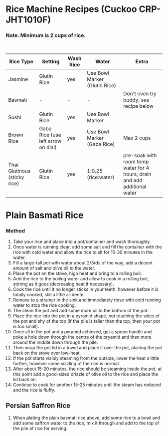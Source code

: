 # Rice Machine Recipes (Cuckoo CRP-JHT1010F)

### Note. Minimum is 2 cups of rice.
<br>

Rice Type | Setting | Wash Rice | Water | Extra
--- | --- | --- | --- | ---
Jasmine | Glutin Rice | yes | Use Bowl Marker (Glutin Rice) | 
Basmati | - | - | - | Don't even try buddy, see recipe below
Sushi | Glutin Rice | yes | Use Bowl Marker |
Brown Rice | Gaba Rice (use left arrow on dial) | yes | Use Bowl Marker (Gaba Rice) | Max 2 cups
Thai Glutinous (sticky rice) | Glutin Rice | yes | 1:0.25 (rice:water) | pre-soak with room temp water for 4 hours, drain and add additional water


# Plain Basmati Rice

### Method

1. Take your rice and place into a pot/container and wash thoroughly.
1. Once water is running clear, add some salt and fill the container with the rice with cold water and allow the rice to sit for 15-30 minutes in the water.
1. Fill a large-tall pot with water about 2/3rds of the way, add a decent amount of salt and olive oil to the water.
1. Place the pot on the stove, high heat and bring to a rolling boil.
1. Add the rice to the boiling water and allow to cook in a rolling boil, stirring as it goes (decreasing heat if necessary).
1. Cook the rice until it no longer sticks in your teeth, however before it is totally cooked, still a little al-dente.
1. Remove to a strainer in the sink and immediately rinse with cold running water to stop the rice cooking.
1. The clean the pot and add some more oil to the bottom of the pot.
1. Place the rice into the pot in a pyramid shape, not touching the sides of the pot and shy of the top (if the pile is taller than the top, then your pot is too small).
1. Once all in the pot and a pyramid achieved, get a spoon handle and poke a hole down through the centre of the pryamid and then more around the middle down through the pile.
1. Then wrap the pot lid in a towel and place it over the pot, placing the pot back on the stove over low-heat.
1. If the pot starts visibly steaming from the outside, lower the heat a little further, however some sizzling of the rice is normal.
1. After about 15-20 minutes, the rice should be steaming inside the pot, at this point add a good-sized drizzle of olive oil to the rice and place the lid back on.
1. Continue to cook for another 15-25 minutes until the steam has reduced and the rice is fluffy.

## Persian Saffron Rice

1. When plating the plain basmati rice above, add some rice to a bowl and add some saffron water to the rice, mix it through and add to the top of the pile of rice for serving.
